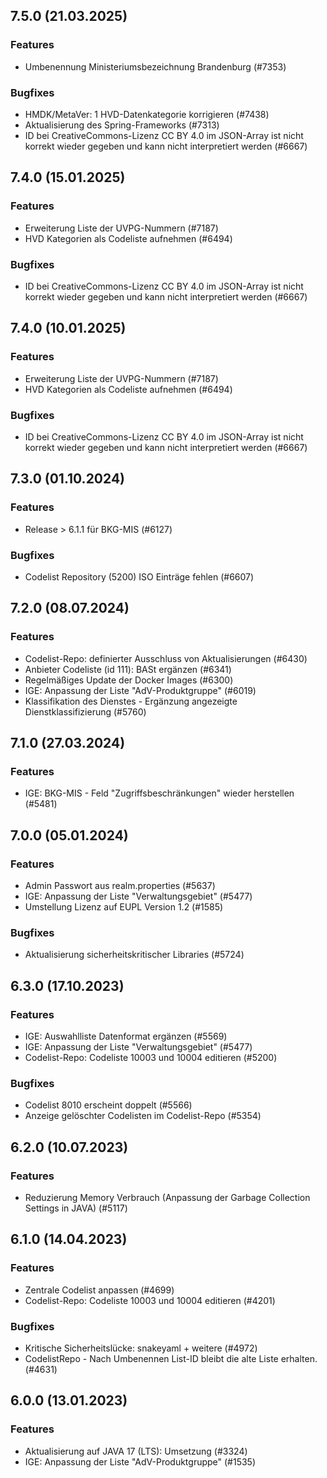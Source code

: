 
## 7.5.0 (21.03.2025)

### Features

* Umbenennung Ministeriumsbezeichnung Brandenburg (#7353)

### Bugfixes

* HMDK/MetaVer: 1 HVD-Datenkategorie korrigieren (#7438)
* Aktualisierung des Spring-Frameworks (#7313)
* ID bei CreativeCommons-Lizenz CC BY 4.0 im JSON-Array ist nicht korrekt wieder gegeben und kann nicht interpretiert werden (#6667)
    
## 7.4.0 (15.01.2025)

### Features

* Erweiterung Liste der UVPG-Nummern (#7187)
* HVD Kategorien als Codeliste aufnehmen (#6494)

### Bugfixes

* ID bei CreativeCommons-Lizenz CC BY 4.0 im JSON-Array ist nicht korrekt wieder gegeben und kann nicht interpretiert werden (#6667)
    
## 7.4.0 (10.01.2025)

### Features

* Erweiterung Liste der UVPG-Nummern (#7187)
* HVD Kategorien als Codeliste aufnehmen (#6494)

### Bugfixes

* ID bei CreativeCommons-Lizenz CC BY 4.0 im JSON-Array ist nicht korrekt wieder gegeben und kann nicht interpretiert werden (#6667)
    
## 7.3.0 (01.10.2024)

### Features

* Release > 6.1.1 für BKG-MIS (#6127)

### Bugfixes

* Codelist Repository (5200) ISO Einträge fehlen (#6607)
    
## 7.2.0 (08.07.2024)

### Features

* Codelist-Repo: definierter Ausschluss von Aktualisierungen (#6430)
* Anbieter Codeliste (id 111): BASt ergänzen (#6341)
* Regelmäßiges Update der Docker Images (#6300)
* IGE: Anpassung der Liste "AdV-Produktgruppe" (#6019)
* Klassifikation des Dienstes - Ergänzung angezeigte Dienstklassifizierung (#5760)

    
## 7.1.0 (27.03.2024)

### Features

* IGE: BKG-MIS - Feld "Zugriffsbeschränkungen" wieder herstellen (#5481)

    
## 7.0.0 (05.01.2024)

### Features

* Admin Passwort aus realm.properties (#5637)
* IGE: Anpassung der Liste "Verwaltungsgebiet" (#5477)
* Umstellung Lizenz auf EUPL Version 1.2 (#1585)

### Bugfixes

* Aktualisierung sicherheitskritischer Libraries (#5724)
    
## 6.3.0 (17.10.2023)

### Features

* IGE: Auswahlliste Datenformat ergänzen (#5569)
* IGE: Anpassung der Liste "Verwaltungsgebiet" (#5477)
* Codelist-Repo: Codeliste 10003 und 10004 editieren (#5200)

### Bugfixes

* Codelist 8010 erscheint doppelt  (#5566)
* Anzeige gelöschter Codelisten im Codelist-Repo  (#5354)
    
## 6.2.0 (10.07.2023)

### Features

* Reduzierung Memory Verbrauch (Anpassung der Garbage Collection Settings in JAVA) (#5117)




    
## 6.1.0 (14.04.2023)

### Features

* Zentrale Codelist anpassen (#4699)
* Codelist-Repo: Codeliste 10003 und 10004 editieren (#4201)

### Bugfixes

* Kritische Sicherheitslücke: snakeyaml + weitere  (#4972)
* CodelistRepo - Nach Umbenennen List-ID bleibt die alte Liste erhalten.  (#4631)
    
## 6.0.0 (13.01.2023)

### Features

* Aktualisierung auf JAVA 17 (LTS): Umsetzung (#3324)
* IGE: Anpassung der Liste "AdV-Produktgruppe" (#1535)




